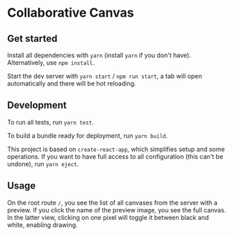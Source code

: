 # Collaborative Canvas

## Get started

Install all dependencies with `yarn` (install `yarn` if you don't have).
Alternatively, use `npm install`.

Start the dev server with `yarn start` / `npm run start`, a tab will open automatically and there will be hot reloading.

## Development

To run all tests, run `yarn test`.

To build a bundle ready for deployment, run `yarn build`.

This project is based on `create-react-app`, which simplifies setup and some operations.
If you want to have full access to all configuration (this can't be undone), run `yarn eject`.

## Usage

On the root route `/`, you see the list of all canvases from the server with a preview.
If you click the name of the preview image, you see the full canvas.
In the latter view, clicking on one pixel will toggle it between black and white, enabling drawing.
